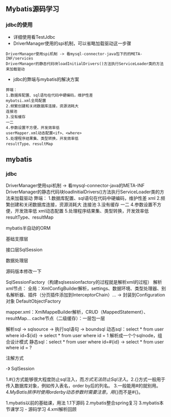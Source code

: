 ## Mybatis源码学习
### jdbc的使用
* 详细使用看TestJdbc
* DriverManager使用的spi机制，可以省略加载驱动这一步骤
```
DriverManager使用spi机制 -> 看mysql-connector-java包下的的META-INF/services
DriverManager的静态代码块loadInitialDrivers()方法执行ServiceLoader类的方法来加载驱动
```
* jdbc的弊端与mybatis的解决方案
```
弊端：
1.数据库配置、sql语句在代码中硬编码，维护性差
mybatsi.xml全局配置
2.频繁创建和关闭数据库连接，资源消耗大
连接池
3.没有缓存
一二
4.参数设置不方便，开发效率低
userMapper.xml动态配置<if>、<where>
5.处理程序结果集、类型转换，开发效率低
resultType、resultMap
```



## mybatis
### jdbc
DriverManager使用spi机制 -> 看mysql-connector-java的META-INF
DriverManager的静态代码块loadInitialDrivers()方法执行ServiceLoader类的方法来加载驱动
弊端：
1.数据库配置、sql语句在代码中硬编码，维护性差
xml
2.频繁创建和关闭数据库连接，资源消耗大
连接池
3.没有缓存
一二
4.参数设置不方便，开发效率低
xml动态配置<if>
5.处理程序结果集、类型转换，开发效率低
resultType、resultMap

mybatis半自动的ORM

基础支撑层

接口层SqlSession

数据处理层

源码版本修改一下

SqlSessionFactory（构建sqlsessionfactory的过程就是解析xml的过程）
解析xml节点：
全局：XmlConfigBuilder解析，settings、数据环境、类型处理器、别名解析器、插件（分页插件添加到InterceptorChain）... -> 封装到Configuration对象
DefaultObjectFactory



mapper.xml：XmlMappeBuilder解析，CRUD（MappedStatement）、resultMap...
cache节点（二级缓存）：一层包一层

解析sql -> sqlsource -> 执行sql语句 -> boundsql
动态sql：select * from user where id=${id} -> select * from user where id = 1
解析成一个个sqlnode，组合设计模式
静态sql：select * from user where id=#{id} -> select * from user where id = ?

注解方式

-》 SqlSession



1.#{}方式能够很大程度防止sql注入，而${}方式无法防止Sql注入。
2.${}方式一般用于传入数据库对象，例如传入表名，order by后的列名。
3.一般能用#的就别用$。
4.MyBatis排序时使用order by 动态参数时需要注意，用${}而不是#{}。




1.mybatis以前的基础课，用法
1.1下源码
2.mybatis整合spring复习
3.mybatis本节课学习 - 源码学习
4.xml解析回顾


